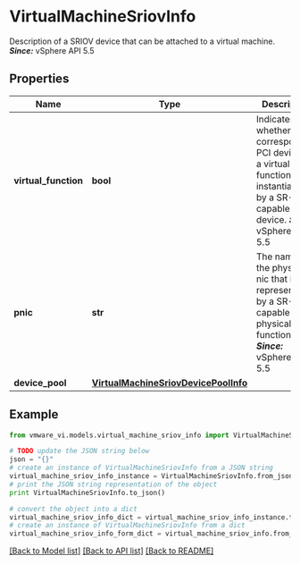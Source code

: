 # VirtualMachineSriovInfo

Description of a SRIOV device that can be attached to a virtual machine.  ***Since:*** vSphere API 5.5 

## Properties
Name | Type | Description | Notes
------------ | ------------- | ------------- | -------------
**virtual_function** | **bool** | Indicates whether corresponding PCI device is a virtual function instantiated by a SR-IOV capable device.  ***Since:*** vSphere API 5.5  | 
**pnic** | **str** | The name of the physical nic that is represented by a SR-IOV capable physical function.  ***Since:*** vSphere API 5.5  | [optional] 
**device_pool** | [**VirtualMachineSriovDevicePoolInfo**](VirtualMachineSriovDevicePoolInfo.md) |  | [optional] 

## Example

```python
from vmware_vi.models.virtual_machine_sriov_info import VirtualMachineSriovInfo

# TODO update the JSON string below
json = "{}"
# create an instance of VirtualMachineSriovInfo from a JSON string
virtual_machine_sriov_info_instance = VirtualMachineSriovInfo.from_json(json)
# print the JSON string representation of the object
print VirtualMachineSriovInfo.to_json()

# convert the object into a dict
virtual_machine_sriov_info_dict = virtual_machine_sriov_info_instance.to_dict()
# create an instance of VirtualMachineSriovInfo from a dict
virtual_machine_sriov_info_form_dict = virtual_machine_sriov_info.from_dict(virtual_machine_sriov_info_dict)
```
[[Back to Model list]](../README.md#documentation-for-models) [[Back to API list]](../README.md#documentation-for-api-endpoints) [[Back to README]](../README.md)


